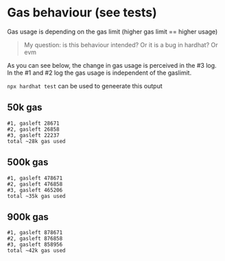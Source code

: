 # Gas behaviour (see tests)

Gas usage is depending on the gas limit (higher gas limit == higher usage)

> My question: is this behaviour intended? Or it is a bug in hardhat? Or evm

As you can see below, the change in gas usage is perceived in the #3 log. In the #1 and #2 log the gas usage is independent of the gaslimit.

`npx hardhat test` can be used to geneerate this output

## 50k gas
```
#1, gasleft 28671
#2, gasleft 26858
#3, gasleft 22237
total ~28k gas used
```

## 500k gas
```
#1, gasleft 478671
#2, gasleft 476858
#3, gasleft 465206
total ~35k gas used
```

## 900k gas
```
#1, gasleft 878671
#2, gasleft 876858
#3, gasleft 858956
total ~42k gas used
```